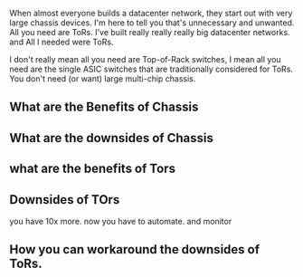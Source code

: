 
When almost everyone builds a datacenter network, they start out with very large chassis devices. I'm here to tell you that's unnecessary and unwanted. All  you need are ToRs. I've built really really really big datacenter networks. and All I needed were ToRs. 

I don't really mean all you need are Top-of-Rack switches, I mean all you need are the single ASIC switches that are traditionally considered for ToRs. You don't need (or want) large multi-chip chassis.


## What are the Benefits of Chassis




## What are the downsides of Chassis




## what are the benefits of Tors



## Downsides of TOrs
you have 10x more. now you have to automate. and monitor




## How you can workaround the downsides of ToRs.